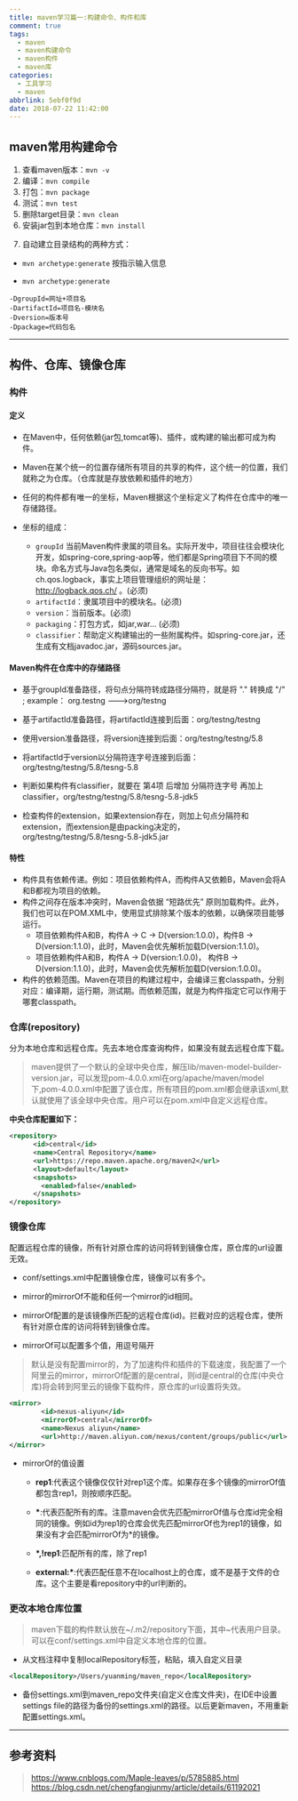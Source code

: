 ```yaml
---
title: maven学习篇一:构建命令、构件和库
comment: true
tags:
  - maven
  - maven构建命令
  - maven构件
  - maven库
categories:
  - 工具学习
  - maven
abbrlink: 5ebf0f9d
date: 2018-07-22 11:42:00
---
```


## maven常用构建命令
1. 查看maven版本：`mvn -v`
2. 编译：`mvn compile`
3. 打包：`mvn package`
4. 测试：`mvn test`
5. 删除target目录：`mvn clean`
6. 安装jar包到本地仓库：`mvn install` 
<!--more--> 
7. 自动建立目录结构的两种方式：

* `mvn archetype:generate` 按指示输入信息

* `mvn archetype:generate` 

```
-DgroupId=网址+项目名  
-DartifactId=项目名-模块名  
-Dversion=版本号  
-Dpackage=代码包名
```

-------

## 构件、仓库、镜像仓库

### 构件
#### 定义

* 在Maven中，任何依赖(jar包,tomcat等)、插件，或构建的输出都可成为构件。

* Maven在某个统一的位置存储所有项目的共享的构件，这个统一的位置，我们就称之为仓库。（仓库就是存放依赖和插件的地方）

* 任何的构件都有唯一的坐标，Maven根据这个坐标定义了构件在仓库中的唯一存储路径。
* 坐标的组成：
    * `groupId` 当前Maven构件隶属的项目名。实际开发中，项目往往会模块化开发，如spring-core,spring-aop等，他们都是Spring项目下不同的模块。命名方式与Java包名类似，通常是域名的反向书写。如ch.qos.logback，事实上项目管理组织的网址是：http://logback.qos.ch/ 。(必须)
    * `artifactId`：隶属项目中的模块名。(必须)
    * `version`：当前版本。(必须)
    * `packaging`：打包方式，如jar,war... (必须)
    * `classifier`：帮助定义构建输出的一些附属构件。如spring-core.jar，还生成有文档javadoc.jar，源码sources.jar。
    
#### Maven构件在仓库中的存储路径
* 基于groupId准备路径，将句点分隔符转成路径分隔符，就是将  "."  转换成 "/" ; example： org.testng --->org/testng

* 基于artifactId准备路径，将artifactId连接到后面：org/testng/testng

* 使用version准备路径，将version连接到后面：org/testng/testng/5.8

* 将artifactId于version以分隔符连字号连接到后面：org/testng/testng/5.8/tesng-5.8

* 判断如果构件有classifier，就要在 第4项 后增加 分隔符连字号 再加上 classifier，org/testng/testng/5.8/tesng-5.8-jdk5

* 检查构件的extension，如果extension存在，则加上句点分隔符和extension，而extension是由packing决定的，org/testng/testng/5.8/tesng-5.8-jdk5.jar 

#### 特性    
* 构件具有依赖传递。例如：项目依赖构件A，而构件A又依赖B，Maven会将A和B都视为项目的依赖。
* 构件之间存在版本冲突时，Maven会依据 “短路优先” 原则加载构件。此外，我们也可以在POM.XML中，使用<exclusions></exclusions>显式排除某个版本的依赖，以确保项目能够运行。
    * 项目依赖构件A和B，构件A → C → D(version:1.0.0)，构件B → D(version:1.1.0)，此时，Maven会优先解析加载D(version:1.1.0)。
    * 项目依赖构件A和B，构件A → D(version:1.0.0)， 构件B → D(version:1.1.0)，此时，Maven会优先解析加载D(version:1.0.0)。
* 构件的依赖范围。Maven在项目的构建过程中，会编译三套classpath，分别对应：编译期，运行期，测试期。而依赖范围，就是为构件指定它可以作用于哪套classpath。
       
### 仓库(repository)
分为本地仓库和远程仓库。先去本地仓库查询构件，如果没有就去远程仓库下载。


> maven提供了一个默认的全球中央仓库，解压lib/maven-model-builder-version.jar，可以发现pom-4.0.0.xml在org/apache/maven/model下,pom-4.0.0.xml中配置了该仓库，所有项目的pom.xml都会继承该xml,默认就使用了该全球中央仓库。用户可以在pom.xml中自定义远程仓库。

**中央仓库配置如下：**

```xml
<repository>
      <id>central</id>
      <name>Central Repository</name>
      <url>https://repo.maven.apache.org/maven2</url>
      <layout>default</layout>
      <snapshots>
        <enabled>false</enabled>
      </snapshots>
</repository>
```


### 镜像仓库
配置远程仓库的镜像，所有针对原仓库的访问将转到镜像仓库，原仓库的url设置无效。


* conf/settings.xml中配置镜像仓库，镜像可以有多个。

* mirror的mirrorOf不能和任何一个mirror的id相同。  

* mirrorOf配置的是该镜像所匹配的远程仓库(id)。拦截对应的远程仓库，使所有针对原仓库的访问将转到镜像仓库。

* mirrorOf可以配置多个值，用逗号隔开

> 默认是没有配置mirror的，为了加速构件和插件的下载速度，我配置了一个阿里云的mirror，mirrorOf配置的是central，则id是central的仓库(中央仓库)将会转到阿里云的镜像下载构件，原仓库的url设置将失效。

```xml
<mirror>
        <id>nexus-aliyun</id>
        <mirrorOf>central</mirrorOf>
        <name>Nexus aliyun</name>
        <url>http://maven.aliyun.com/nexus/content/groups/public</url>
</mirror>
```

* mirrorOf的值设置

    *  **rep1**:代表这个镜像仅仅针对rep1这个库。如果存在多个镜像的mirrorOf值都包含rep1，则按顺序匹配。

    * **\***:代表匹配所有的库。注意maven会优先匹配mirrorOf值与仓库id完全相同的镜像。例如id为rep1的仓库会优先匹配mirrorOf也为rep1的镜像，如果没有才会匹配mirrorOf为*的镜像。
    * **\*,!rep1**:匹配所有的库，除了rep1 

    * **external:\***:代表匹配任意不在localhost上的仓库，或不是基于文件的仓库。这个主要是看repository中的url判断的。

### 更改本地仓库位置

> maven下载的构件默认放在~/.m2/repository下面，其中~代表用户目录。可以在conf/settings.xml中自定义本地仓库的位置。

* 从文档注释中复制localRepository标签，粘贴，填入自定义目录

```xml
<localRepository>/Users/yuanming/maven_repo</localRepository>
```

* 备份settings.xml到maven_repo文件夹(自定义仓库文件夹)，在IDE中设置settings file的路径为备份的settings.xml的路径。以后更新maven，不用重新配置settings.xml。

-------

## 参考资料

>https://www.cnblogs.com/Maple-leaves/p/5785885.html
>https://blog.csdn.net/chengfangjunmy/article/details/61192021
















